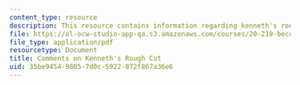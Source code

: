 ```yaml
---
content_type: resource
description: This resource contains information regarding kenneth's rough cut.
file: https://ol-ocw-studio-app-qa.s3.amazonaws.com/courses/20-219-becoming-the-next-bill-nye-writing-and-hosting-the-educational-show-january-iap-2015/35be945498057d0c5922872f867a36e6_MIT20_219IAP15_Kennethcom.pdf
file_type: application/pdf
resourcetype: Document
title: Comments on Kenneth's Rough Cut
uid: 35be9454-9805-7d0c-5922-872f867a36e6
---
```

